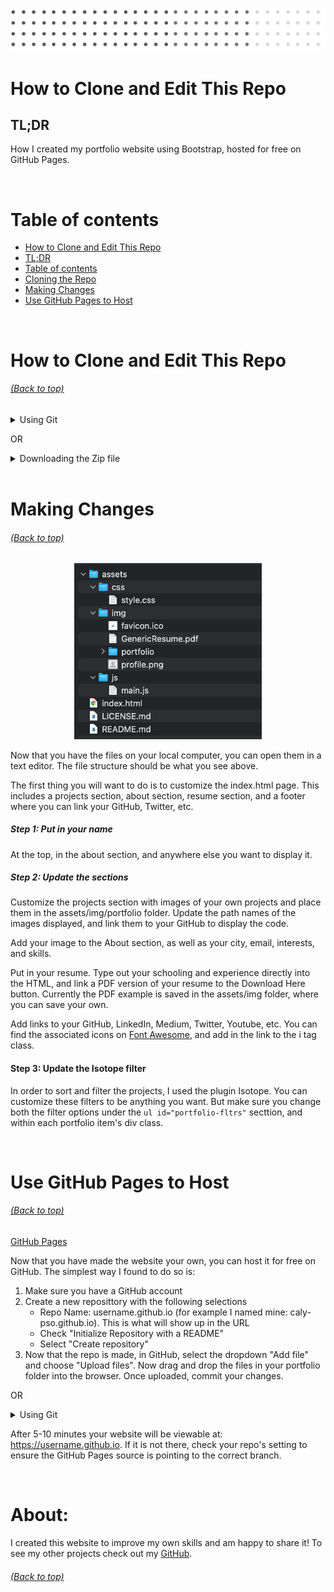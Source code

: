 <!-- Add banner here -->

[![Header](https://github.com/caly-pso/covid_app/blob/main/img/header.png)](#TL;DR)


# How to Clone and Edit This Repo



## TL;DR

How I created my portfolio website using Bootstrap, hosted for free on GitHub Pages.

<br>


# Table of contents

- [How to Clone and Edit This Repo](#repo)
- [TL;DR](#TL;DR)
- [Table of contents](#table-of-contents)
- [Cloning the Repo](#clone)
- [Making Changes](#edit)
- [Use GitHub Pages to Host](#hosting)

<br>

# How to Clone and Edit This Repo

###### [(Back to top)](#table-of-contents)

<details><summary>Using Git</summary>
<br>
<p>
    Navigate to the folder you wish to use:
    
    cd Users/me/Desktop
</p>
<p>
    Initalize git:
    
    git init
</p>
<p>
    Clone the repo:

    git clone https://github.com/caly-pso/portfolio_website_template.git
</p>
</details>

OR

<details>
<summary>Downloading the Zip file</summary>
<br>
    <ul>
    <li>Open the <a class="nav-link" href="https://github.com/caly-pso/portfolio_website_template" target="_blank">repo</a> in your browser</li>
    <li>Click the green download code button towards the top right</li>
    <li>Download the repo as a zip</li>
    <li>Unzip the files and place them in the folder you wish to work with</li>
    </ul>
</details>

<br>


# Making Changes

###### [(Back to top)](#table-of-contents)

<p align="center">
  <img width="300" src="https://github.com/caly-pso/caly-pso.github.io/blob/main/how_to/img/file_structure.png">
</p>

Now that you have the files on your local computer, you can open them in a text editor. The file structure should be what you see above. 

The first thing you will want to do is to customize the index.html page. This includes a projects section, about section, resume section, and a footer where you can link your GitHub, Twitter, etc. 

##### Step 1: Put in your name 
At the top, in the about section, and anywhere else you want to display it.

##### Step 2: Update the sections 
Customize the projects section with images of your own projects and place them in the assets/img/portfolio folder. Update the path names of the images displayed, and link them to your GitHub to display the code.

Add your image to the About section, as well as your city, email, interests, and skills.

Put in your resume. Type out your schooling and experience directly into the HTML, and link a PDF version of your resume to the Download Here button. Currently the PDF example is saved in the assets/img folder, where you can save your own.

Add links to your GitHub, LinkedIn, Medium, Twitter, Youtube, etc. You can find the associated icons on [Font Awesome](https://fontawesome.com/icons?d=gallery), and add in the link to the i tag class. 

#### Step 3: Update the Isotope filter
In order to sort and filter the projects, I used the plugin Isotope. You can customize these filters to be anything you want. But make sure you change both the filter options under the `ul id="portfolio-fltrs"` secttion, and within each portfolio item's div class.

<br>


# Use GitHub Pages to Host

###### [(Back to top)](#table-of-contents)

[GitHub Pages](https://pages.github.com/)

Now that you have made the website your own, you can host it for free on GitHub. The simplest way I found to do so is:

1. Make sure you have a GitHub account
2. Create a new reposittory with the following selections
    - Repo Name: username.github.io (for example I named mine: caly-pso.github.io). This is what will show up in the URL
    - Check "Initialize Repository with a README"
    - Select "Create repository"
3. Now that the repo is made, in GitHub, select the dropdown "Add file" and choose "Upload files". Now drag and drop the files in your portfolio folder into the browser. Once uploaded, commit your changes.

OR

<details>
<summary>Using Git</summary>
<br>
    <ol>
    <li>Make sure you have a GitHub account</li>
    <li>Create a new reposittory with the following selections
        <ul>
            <li>Repo Name: username.github.io (for example I named mine: caly-pso.github.io). This is what will show up in the URL</li>
            <li>Check "Initialize Repository with a README"</li>
            <li>Select "Create repository"</li>
        </ul>
    <li>Clone the repository you just created: 
    git clone https://github.com/username/username.github.io</li>
    <li>Open the project's folder: 
    cd username.github.io</li>
    <li>Add, commit, and push your changes: 
    git add --all

    git commit -m "Initial commit"

    git push -u origin main </li>
    </ol>
</details>

After 5-10 minutes your website will be viewable at: https://username.github.io. If it is not there, check your repo's setting to ensure the GitHub Pages source is pointing to the correct branch. 

<br>

# About:

I created this website to improve my own skills and am happy to share it! To see my other projects check out my [GitHub](https://github.com/caly-pso). 

<!-- To learn how to make your own website, similar to mine, [check out how it was made](https://github.com/caly-pso/caly-pso.github.io/blob/main/how_to/create_a_bootstrap_website.md)! -->

###### [(Back to top)](#table-of-contents)
